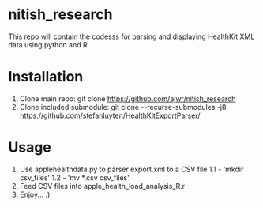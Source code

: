 # nitish_research

This repo will contain the codesss for parsing and displaying HealthKit XML data using python and R

# Installation
1. Clone main repo:
git clone https://github.com/ajwr/nitish_research
2. Clone included submodule:
git clone --recurse-submodules -j8 https://github.com/stefanluyten/HealthKitExportParser/


# Usage
1. Use applehealthdata.py to parser export.xml to a CSV file
1.1 - 'mkdir csv_files' 
1.2 - 'mv *.csv csv_files'
2. Feed CSV files into apple_health_load_analysis_R.r
3. Enjoy... :)

